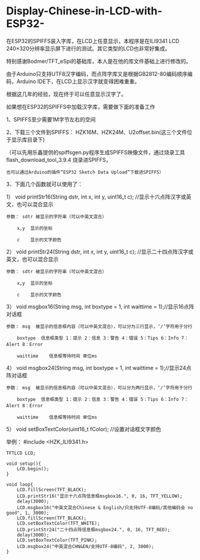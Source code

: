 # Display-Chinese-in-LCD-with-ESP32-
在ESP32的SPIFFS装入字库，在LCD上任意显示，本程序是在ILI9341 LCD 240×320分辨率显示屏下进行的测试。其它类型的LCD也非常好集成。

特别感谢Bodmer/TFT_eSpi的基础库，本人是在他的库文件基础上进行修改的。

由于Arduino只支持UTF8汉字编码，而点阵字库又是根据GB2812-80编码顺序编码，Arduino IDE下，在LCD上显示汉字就变得困难重重。

根据这几年的经验，现在终于可以任意显示汉字了。

如果想在ESP32的SPIFFS中加载汉字库，需要做下面的准备工作

1、SPIFFS至少需要1M字节左右的空间

2、下载三个文件到SPIFFS： HZK16M、HZK24M、U2offset.bin(这三个文件位于显示库目录下)

  （可以先用乐鑫提供的spiffsgen.py程序生成SPIFFS映像文件，通过烧录工具flash_download_tool_3.9.4 烧录进SPIFFS，
  
    也可以通过Arduino的插件“ESP32 Sketch Data Upload”下载进SPIFFS）
    
3、下面几个函数就可以使用了：

1） void printStr16(String dstr, int x, int y, uint16_t c);   //显示十六点阵汉字或英文，也可以混合显示

	参数：	sdtr 被显示的字符串（可以中英文混合）
	
		x,y  显示的坐标
			
		c    显示的文字颜色
			
			
2）	void printStr24(String dstr, int x, int y, uint16_t c);   //显示二十四点阵汉字或英文，也可以混合显示

	参数：	sdtr 被显示的字符串（可以中英文混合）
	
		x,y  显示的坐标
			
		c    显示的文字颜色	
			
3）	void msgbox16(String msg, int boxtype = 1, int waittime = 1);//显示16点阵对话框

	参数：	msg  被显示的信息框内容（可以中英文混合），可以分为三行显示，‘/’字符用于分行
	
		boxtype  信息框类型 1：提示 2：信息 3：警告 4：错误 5：Tips 6：Info 7：Alert 8：Error
			
		waittime	信息框等待时间 单位ms    
			
4）	void msgbox24(String msg, int boxtype = 1, int waittime = 1);//显示24点阵对话框

	参数：	msg  被显示的信息框内容（可以中英文混合），可以分为两行显示，‘/’字符用于分行
	
		boxtype  信息框类型 1：提示 2：信息 3：警告 4：错误 5：Tips 6：Info 7：Alert 8：Error
			
		waittime	信息框等待时间 单位ms  
			
5） void setBoxTextColor(uint16_t fColor); //设置对话框文字颜色


举例： 
	#include <HZK_ILI9341.h>

	TFTLCD LCD;

	void setup(){
		LCD.begin();
	}

	void loop{
		LCD.fillScreen(TFT_BLACK);
		LCD.printStr16("显示十六点阵信息框msgbox16.", 0, 16, TFT_YELLOW);
		delay(3000);
		LCD.msgbox16("中英文混合Chinese & English/只支持UTF-8编码/其他编码会 no good", 1, 3000);
		LCD.fillScreen(TFT_BLACK);
		LCD.setBoxTextColor(TFT_WHITE);
		LCD.printStr24("二十四点阵信息框msgbox24.", 0, 16, TFT_RED);
		delay(3000);
		LCD.setBoxTextColor(TFT_PINK);
		LCD.msgbox24("中英混合CHN&EN/支持UTF-8编码", 2, 3000);
	}
